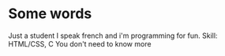 # Some words
Just a student
I  speak french and i'm programming for fun.
Skill: HTML/CSS, C
You don't need to know more
